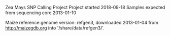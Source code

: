 Zea Mays SNP Calling Project
Project started 2018-09-18
Samples expected from sequencing core 2013-01-10


Maize reference genome version: refgen3, downloaded 2013-01-04 from http://maizegdb.org into '/share/data/refgen3/'.
